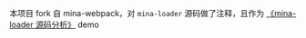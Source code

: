 本项目 fork 自 mina-webpack，对 `mina-loader` 源码做了注释，且作为 [《mina-loader 源码分析》](https://luobogor.gitee.io/2020/03/15/mina-loader%20%E6%BA%90%E7%A0%81%E6%B5%85%E6%9E%90/) demo
